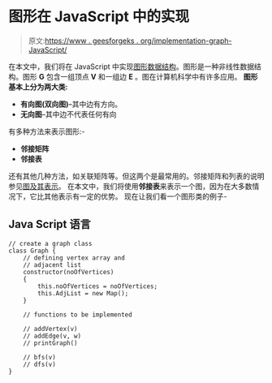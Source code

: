 # 图形在 JavaScript 中的实现

> 原文:[https://www . geesforgeks . org/implementation-graph-JavaScript/](https://www.geeksforgeeks.org/implementation-graph-javascript/)

在本文中，我们将在 JavaScript 中实现[图形数据结构](https://www.geeksforgeeks.org/graph-data-structure-and-algorithms/)。图形是一种非线性数据结构。图形 **G** 包含一组顶点 **V** 和一组边 **E** 。图在计算机科学中有许多应用。
**图形基本上分为两大类:**

*   **有向图(双向图)**–其中边有方向。
*   **无向图**–其中边不代表任何有向

有多种方法来表示图形:-

*   **邻接矩阵**
*   **邻接表**

还有其他几种方法，如关联矩阵等。但这两个是最常用的。邻接矩阵和列表的说明参见[图及其表示](https://www.geeksforgeeks.org/graph-and-its-representations/)。
在本文中，我们将使用**邻接表**来表示一个图，因为在大多数情况下，它比其他表示有一定的优势。
现在让我们看一个图形类的例子-

## Java Script 语言

```
// create a graph class
class Graph {
    // defining vertex array and
    // adjacent list
    constructor(noOfVertices)
    {
        this.noOfVertices = noOfVertices;
        this.AdjList = new Map();
    }

    // functions to be implemented

    // addVertex(v)
    // addEdge(v, w)
    // printGraph()

    // bfs(v)
    // dfs(v)
}
```